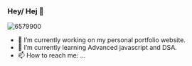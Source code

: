 ###  Hey/ Hej 👋

![6579900](https://github.com/fatima-irshad/fatima-irshad/assets/102471802/7b8943ee-258d-4c57-b701-8df52be7e334)




- 🔭 I’m currently working on my personal portfolio website.
- 🌱 I’m currently learning Advanced javascript and DSA.
- 📫 How to reach me: ...


